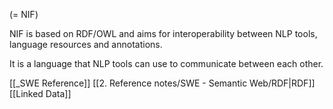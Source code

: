 (= NIF)

NIF is based on RDF/OWL and aims for interoperability between NLP tools, language resources and annotations.

It is a language that NLP tools can use to communicate between each other.


[[_SWE Reference]]
[[2. Reference notes/SWE - Semantic Web/RDF|RDF]]
[[Linked Data]]